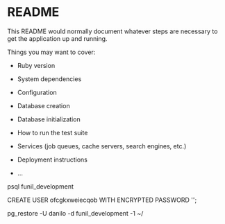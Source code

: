 # README

This README would normally document whatever steps are necessary to get the
application up and running.

Things you may want to cover:

* Ruby version

* System dependencies

* Configuration

* Database creation

* Database initialization

* How to run the test suite

* Services (job queues, cache servers, search engines, etc.)

* Deployment instructions

* ...


psql funil_development

CREATE USER ofcgkxweiecqob WITH ENCRYPTED PASSWORD '';

pg_restore -U danilo -d funil_development -1 ~/
